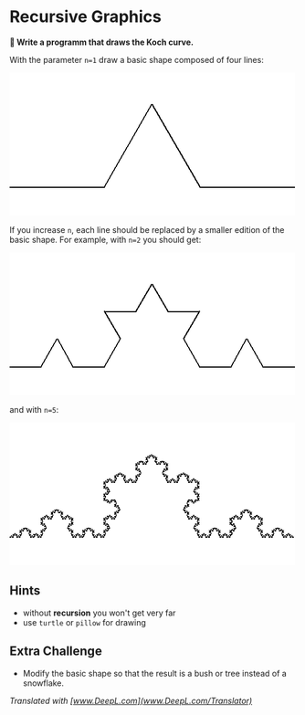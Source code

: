 
# Recursive Graphics

**🎯 Write a programm that draws the Koch curve.**

With the parameter `n=1` draw a basic shape composed of four lines:

![n=1](images/snowflake1.png)

If you increase `n`, each line should be replaced by a smaller edition of the basic shape. For example, with `n=2` you should get:

![n=2](images/snowflake2.png)

and with `n=5`:

![n=5](images/snowflake3.png)


## Hints

* without **recursion** you won't get very far
* use `turtle` or `pillow` for drawing

## Extra Challenge

* Modify the basic shape so that the result is a bush or tree instead of a snowflake.

*Translated with [www.DeepL.com](www.DeepL.com/Translator)*
